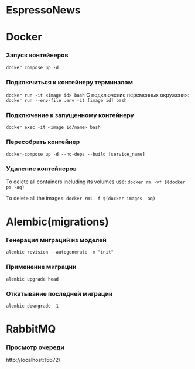 # EspressoNews

# Docker

### Запуск контейнеров
`docker compose up -d`

### Подключиться к контейнеру терминалом
`docker run -it <image id> bash`
С подключение переменных окружения:
`docker run --env-file .env -it [image id] bash`

### Подключение к запущенному контейнеру
`docker exec -it <image id/name> bash`

### Пересобрать контейнер
`docker-compose up -d --no-deps --build [service_name]`

### Удаление контейнеров

To delete all containers including its volumes use:
`docker rm -vf $(docker ps -aq)`

To delete all the images:
`docker rmi -f $(docker images -aq)`

# Alembic(migrations)

### Генерация миграций из моделей
`alembic revision --autogenerate -m "init"`

### Применение миграции
`alembic upgrade head`

### Откатывание последней миграции
`alembic downgrade -1`

# RabbitMQ

### Просмотр очереди

http://localhost:15672/

